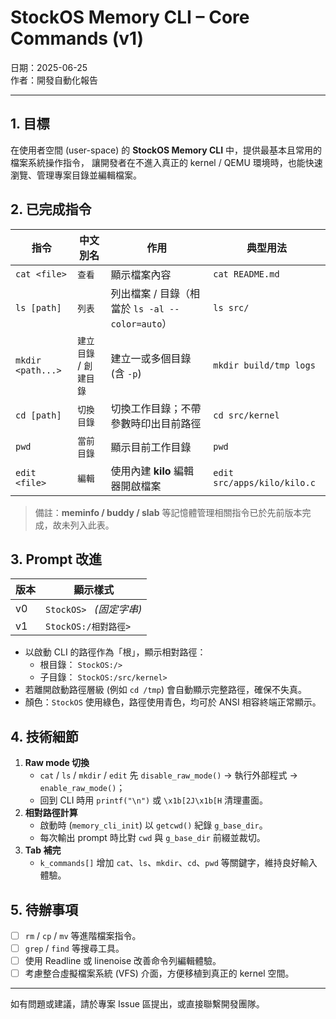  # StockOS Memory CLI – Core Commands (v1)

日期：2025-06-25  
作者：開發自動化報告

---

## 1. 目標

在使用者空間 (user-space) 的 **StockOS Memory CLI** 中，提供最基本且常用的檔案系統操作指令，
讓開發者在不進入真正的 kernel / QEMU 環境時，也能快速瀏覽、管理專案目錄並編輯檔案。

## 2. 已完成指令

| 指令 | 中文別名 | 作用 | 典型用法 |
|------|----------|------|-----------|
| `cat <file>` | `查看` | 顯示檔案內容 | `cat README.md` |
| `ls [path]` | `列表` | 列出檔案 / 目錄（相當於 `ls -al --color=auto`） | `ls src/` |
| `mkdir <path...>` | `建立目錄` / `創建目錄` | 建立一或多個目錄 (含 `-p`) | `mkdir build/tmp logs` |
| `cd [path]` | `切換目錄` | 切換工作目錄；不帶參數時印出目前路徑 | `cd src/kernel` |
| `pwd` | `當前目錄` | 顯示目前工作目錄 | `pwd` |
| `edit <file>` | `編輯` | 使用內建 **kilo** 編輯器開啟檔案 | `edit src/apps/kilo/kilo.c` |

> 備註：**meminfo / buddy / slab** 等記憶體管理相關指令已於先前版本完成，故未列入此表。

## 3. Prompt 改進

| 版本 | 顯示樣式 |
|------|----------|
| v0   | `StockOS> ` *(固定字串)* |
| v1   | `StockOS:/相對路徑> ` |

* 以啟動 CLI 的路徑作為「根」，顯示相對路徑：
  * 根目錄： `StockOS:/>`
  * 子目錄： `StockOS:/src/kernel>`
* 若離開啟動路徑層級 (例如 `cd /tmp`) 會自動顯示完整路徑，確保不失真。
* 顏色：`StockOS` 使用綠色，路徑使用青色，均可於 ANSI 相容終端正常顯示。

## 4. 技術細節

1. **Raw mode 切換**  
   * `cat` / `ls` / `mkdir` / `edit` 先 `disable_raw_mode()` → 執行外部程式 → `enable_raw_mode()`；
   * 回到 CLI 時用 `printf("\n")` 或 `\x1b[2J\x1b[H` 清理畫面。
2. **相對路徑計算**  
   * 啟動時 (`memory_cli_init`) 以 `getcwd()` 紀錄 `g_base_dir`。
   * 每次輸出 prompt 時比對 `cwd` 與 `g_base_dir` 前綴並裁切。
3. **Tab 補完**  
   * `k_commands[]` 增加 `cat`、`ls`、`mkdir`、`cd`、`pwd` 等關鍵字，維持良好輸入體驗。

## 5. 待辦事項

- [ ] `rm` / `cp` / `mv` 等進階檔案指令。
- [ ] `grep` / `find` 等搜尋工具。
- [ ] 使用 Readline 或 linenoise 改善命令列編輯體驗。
- [ ] 考慮整合虛擬檔案系統 (VFS) 介面，方便移植到真正的 kernel 空間。

---

如有問題或建議，請於專案 Issue 區提出，或直接聯繫開發團隊。